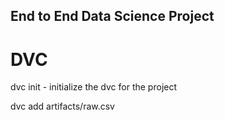 ## End to End Data Science Project


# DVC
dvc init - initialize the dvc for the project

dvc add artifacts/raw.csv